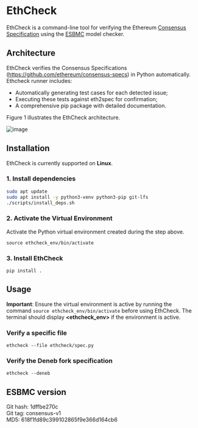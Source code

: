 # EthCheck

EthCheck is a command-line tool for verifying the Ethereum [Consensus Specification](https://github.com/ethereum/consensus-specs) using the [ESBMC](https://github.com/esbmc/esbmc) model checker.

## Architecture

EthCheck verifies the Consensus Specifications (https://github.com/ethereum/consensus-specs) in Python automatically. Ethcheck runner includes:
- Automatically generating test cases for each detected issue;
- Executing these tests against eth2spec for confirmation;
- A comprehensive pip package with detailed documentation.

Figure 1 illustrates the EthCheck architecture.

![image](https://github.com/user-attachments/assets/15433b40-34b2-4c29-84ee-9113337c1cd2)


## Installation
EthCheck is currently supported on **Linux**.

### 1. Install dependencies
```bash
sudo apt update
sudo apt install -y python3-venv python3-pip git-lfs
./scripts/install_deps.sh
```
### 2. Activate the Virtual Environment
Activate the Python virtual environment created during the step above.
```
source ethcheck_env/bin/activate
```
### 3. Install EthCheck
```
pip install .
```

## Usage
**Important**: Ensure the virtual environment is active by running the command ```source ethcheck_env/bin/activate``` before using EthCheck. The terminal should display **\<ethcheck_env\>** if the environment is active.

### Verify a specific file
```
ethcheck --file ethcheck/spec.py
```

### Verify the Deneb fork specification
```
ethcheck --deneb
```

## ESBMC version
Git hash: 1dffbe270c </br>
Git tag: consensus-v1 </br>
MD5: 618f1fd89c399102865f9e366d164cb6 </br>
